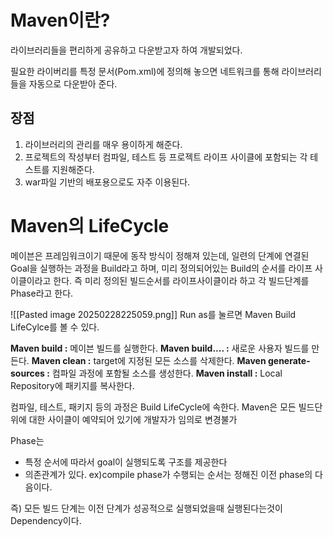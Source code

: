 # Maven이란?
라이브러리들을 편리하게 공유하고 다운받고자 하여 개발되었다.

필요한 라이버리를 특정 문서(Pom.xml)에 정의해 놓으면 네트워크를 통해 라이브러리들을 자동으로 다운받아 준다.

## 장점
 1. 라이브러리의 관리를 매우 용이하게 해준다.
 2. 프로젝트의 작성부터 컴파일, 테스트 등 프로젝트 라이프 사이클에 포함되는 각 테스트를 지원해준다.
 3. war파일 기반의 배포용으로도 자주 이용된다.

# Maven의 LifeCycle
메이븐은 프레임워크이기 때문에 동작 방식이 정해져 있는데, 일련의 단계에 연결된 Goal을 실행하는 과정을 Build라고 하며, 미리 정의되어있는 Build의 순서를 라이프 사이클이라고 한다.
즉 미리 정의된 빌드순서를 라이프사이클이라 하고 각 빌드단계를 Phase라고 한다.

![[Pasted image 20250228225059.png]]
Run as를 눌르면 Maven Build LifeCylce를 볼 수 있다.

**Maven build :** 메이븐 빌드를 실행한다.
**Maven build.... :** 새로운 사용자 빌드를 만든다.
**Maven clean :** target에 지정된 모든 소스를 삭제한다.
**Maven generate-sources :** 컴파일 과정에 포함될 소스를 생성한다.
**Maven install :** Local Repository에 패키지를 복사한다.

컴파일, 테스트, 패키지 등의 과정은 Build LifeCycle에 속한다.
Maven은 모든 빌드단위에 대한 사이클이 예약되어 있기에 개발자가 임의로 변경불가

Phase는
- 특정 순서에 따라서 goal이 실행되도록 구조를 제공한다
- 의존관계가 있다. ex)compile phase가 수행되는 순서는 정해진 이전 phase의 다음이다.

즉) 모든 빌드 단계는 이전 단계가 성공적으로 실행되었을때 실행된다는것이 Dependency이다.
